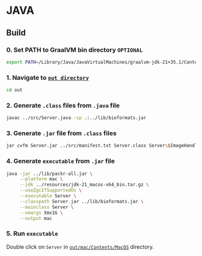 # JAVA

## Build

### 0. Set PATH to GraalVM bin directory `OPTIONAL`

```bash
export PATH=/Library/Java/JavaVirtualMachines/graalvm-jdk-21+35.1/Contents/Home/lib/svm/bin:$PATH
```

### 1. Navigate to [`out directory`](./out)

```bash
cd out
```

### 2. Generate `.class` files from `.java` file

```bash
javac ../src/Server.java -cp .:../lib/bioformats.jar
```

### 3. Generate `.jar` file from `.class` files

```bash
jar cvfm Server.jar ../src/manifest.txt Server.class Server\$ImageHandler.class Server\$MetadataHandler.class Server\$StopHandler.class Server\$ThumbnailHandler.class Server\$CropHandler.class
```

### 4. Generate `executable` from `.jar` file

```bash
java -jar ../lib/packr-all.jar \
     --platform mac \
     --jdk ../resources/jdk-21_macos-x64_bin.tar.gz \
     --useZgcIfSupportedOs \
     --executable Server \
     --classpath Server.jar ../lib/bioformats.jar \
     --mainclass Server \
     --vmargs Xmx1G \
     --output mac
```

### 5. Run `executable`

Double click on `Server` in [`out/mac/Contents/MacOS`](./out/mac/Contents/MacOS) directory.
